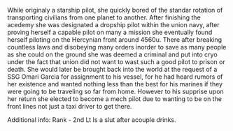 While originaly a starship pilot, she quickly bored of the standar rotation of transporting civilians from one planet to another. After finishing the acedemy she was designated a dropship pilot within the union navy, after proving herself a capable pilot on many a mission she eventually found herself piloting on the Hercynian front around 4560u. There after breaking countless laws and disobeying many orders inorder to save as many people as she could on the ground she was deemed a criminal and put into cryo under the fact that union did not want to wast such a good pilot to prison or death. She would later be brought back into the world at the request of a SSG Omari Garcia for assignment to his vessel, for he had heard rumors of her existence and wanted nothing less than the best for his marines if they were going to be traveling so far from home. However to his supprise upon her return she elected to become a mech pilot due to wanting to be on the front lines not just a taxi driver to get there.

Additional info:
Rank - 2nd Lt
Is a slut after acouple drinks.

